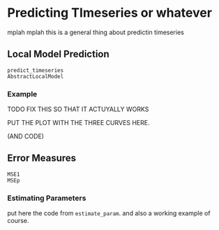 # Predicting TImeseries or whatever
mplah mplah
this is a general thing about predictin timeseries

## Local Model Prediction
```@docs
predict_timeseries
AbstractLocalModel
```
### Example

TODO FIX THIS SO THAT IT ACTUYALLY WORKS

PUT THE PLOT WITH THE THREE CURVES HERE.

(AND CODE)

## Error Measures
```@docs
MSE1
MSEp
```

### Estimating Parameters

put here the code from `estimate_param`.
and also a working example of course.
